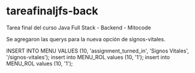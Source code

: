 # tareafinaljfs-back

Tarea final del curso Java Full Stack - Backend - Mitocode

Se agregaron las querys para la nueva opción de signos-vitales.

INSERT INTO MENU VALUES (10, 'assignment_turned_in', 'Signos Vitales', '/signos-vitales'); 
insert into MENU_ROL values (10, '1'); 
insert into MENU_ROL values (10, '1');